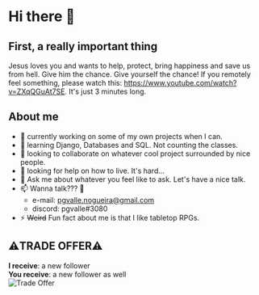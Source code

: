 # Hi there 👋
## First, a really important thing
Jesus loves you and wants to help, protect, bring happiness and save us from hell.
Give him the chance. Give yourself the chance!
If you remotely feel something, please watch this: https://www.youtube.com/watch?v=ZXqQGuAt7SE. It's just 3 minutes long.

## About me
- 🔭 currently working on some of my own projects when I can.
- 🌱 learning Django, Databases and SQL. Not counting the classes.
- 👯 looking to collaborate on whatever cool project surrounded by nice people.
- 🤔 looking for help on how to live. It's hard...
- 💬 Ask me about whatever you feel like to ask. Let's have a nice talk. 
- 📫 Wanna talk??? 🤩
  - e-mail: pgvalle.nogueira@gmail.com
  - discord: pgvalle#3080
- ⚡ ~~Weird~~ Fun fact about me is that I like tabletop RPGs.

## ⚠️**TRADE OFFER**⚠️
**I receive**: a new follower\
**You receive**: a new follower as well\
![Trade Offer](https://media.tenor.com/KkZwKl2AQ2QAAAAM/trade-offer.gif 'Trade Offer')
